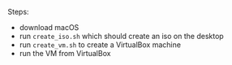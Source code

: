 Steps:

- download macOS
- run `create_iso.sh` which should create an iso on the desktop
- run `create_vm.sh` to create a VirtualBox machine
- run the VM from VirtualBox
